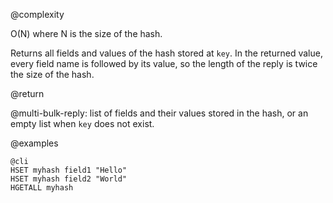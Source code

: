 @complexity

O(N) where N is the size of the hash.

Returns all fields and values of the hash stored at `key`. In the returned
value, every field name is followed by its value, so the length
of the reply is twice the size of the hash.

@return

@multi-bulk-reply: list of fields and their values stored in the hash, or an
empty list when `key` does not exist.

@examples

    @cli
    HSET myhash field1 "Hello"
    HSET myhash field2 "World"
    HGETALL myhash

